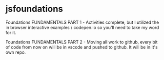 # jsfoundations
Foundations
FUNDAMENTALS PART 1 - Activities complete, but I utilized the in browser interactive examples / codepen.io so you'll need to take my word for it.

Foundations
FUNDAMENTALS PART 2 - Moving all work to github, every bit of code from now on will be in vscode and pushed to github. It will be in it's own repo. 

